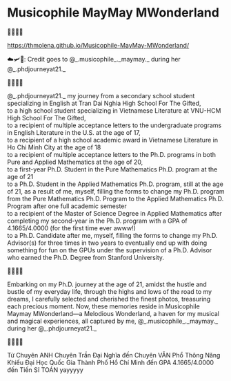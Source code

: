 # Musicophile MayMay MWonderland

🌼🌸🌻🌺
 
https://thmolena.github.io/Musicophile-MayMay-MWonderland/ 

☁️🛩📸: Credit goes to @\_.musicophile_._maymay.\_ during her @\_.phdjourneyat21.\_

🌼🌸🌻🌺

@\_.phdjourneyat21.\_ my journey from a secondary school student specializing in English at Tran Dai Nghia High School For The Gifted, 
<br> to a high school student specializing in Vietnamese Literature at VNU-HCM High School For The Gifted, 
<br> to a recipient of multiple acceptance letters to the undergraduate programs in English Literature in the U.S. at the age of 17, 
<br> to a recipient of a high school academic award in Vietnamese Literature in Ho Chi Minh City at the age of 18
<br> to a recipient of multiple acceptance letters to the Ph.D. programs in both Pure and Applied Mathematics at the age of 20, 
<br> to a first-year Ph.D. Student in the Pure Mathematics Ph.D. program at the age of 21
<br> to a Ph.D. Student in the Applied Mathematics Ph.D. program, still at the age of 21, as a result of me, myself, filling the forms to change my Ph.D. program from the Pure Mathematics Ph.D. Program to the Applied Mathematics Ph.D. Program after one full academic semester
<br> to a recipient of the Master of Science Degree in Applied Mathematics after completing my second-year in the Ph.D. program with a GPA of 4.1665/4.0000 (for the first time ever awww!)
<br> to a Ph.D. Candidate after me, myself, filling the forms to change my Ph.D. Advisor(s) for three times in two years to eventually end up with doing something for fun on the GPUs under the supervision of a Ph.D. Advisor who earned the Ph.D. Degree from Stanford University.

🌼🌸🌻🌺

Embarking on my Ph.D. journey at the age of 21, amidst the hustle and bustle of my everyday life, through the highs and lows of the road to my dreams, I carefully selected and cherished the finest photos, treasuring each precious moment. Now, these memories reside in Musicophile Maymay MWonderland—a Melodious Wonderland, a haven for my musical and magical experiences, all captured by me, @\_.musicophile_._maymay.\_ during her @\_.phdjourneyat21.\_ 

🌼🌸🌻🌺

Từ Chuyên ANH Chuyên Trần Đại Nghĩa đến Chuyên VĂN Phổ Thông Năng Khiếu Đại Học Quốc Gia Thành Phố Hồ Chí Minh đến GPA 4.1665/4.0000 đến Tiến Sĩ TOÁN yayyyyy 

